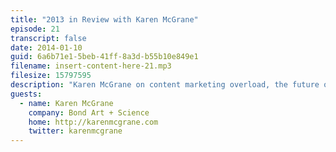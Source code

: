 ```yaml
---
title: "2013 in Review with Karen McGrane"
episode: 21
transcript: false
date: 2014-01-10
guid: 6a6b71e1-5beb-41ff-8a3d-b55b10e849e1
filename: insert-content-here-21.mp3
filesize: 15797595
description: "Karen McGrane on content marketing overload, the future of WYSIWYG editors, and predictions for the coming year."
guests: 
  - name: Karen McGrane
    company: Bond Art + Science
    home: http://karenmcgrane.com
    twitter: karenmcgrane
---
```

